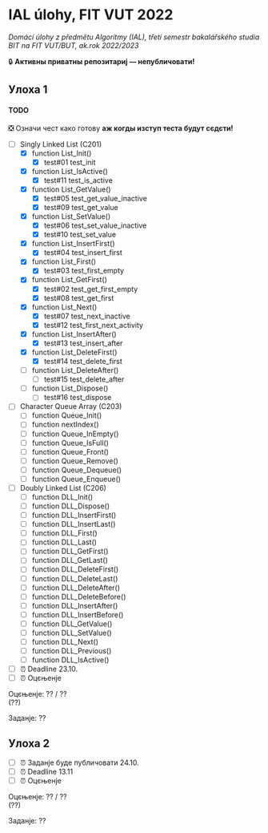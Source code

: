 # IAL úlohy, FIT VUT 2022

*Domácí úlohy z předmětu Algoritmy (IAL), třetí semestr bakalářského studia BIT na FIT VUT/BUT, ak.rok 2022/2023*

🔒 **Активны приватны репозитариј — непубличовати!**

## Улоха 1

#### TODO

❎ Означи чест како готову **аж когды изступ теста будут сєдєти!**

- [ ] Singly Linked List (C201)
  - [X] function List_Init()
    - [X] test#01 test_init
  - [X] function List_IsActive()
    - [X] test#11 test_is_active
  - [X] function List_GetValue()
    - [X] test#05 test_get_value_inactive
    - [X] test#09 test_get_value
  - [X] function List_SetValue()
    - [X] test#06 test_set_value_inactive
    - [X] test#10 test_set_value
  - [X] function List_InsertFirst()
    - [X] test#04 test_insert_first
  - [X] function List_First()
    - [X] test#03 test_first_empty
  - [X] function List_GetFirst()
    - [X] test#02 test_get_first_empty
    - [X] test#08 test_get_first
  - [X] function List_Next()
    - [X] test#07 test_next_inactive
    - [X] test#12 test_first_next_activity
  - [X] function List_InsertAfter()
    - [X] test#13 test_insert_after
  - [X] function List_DeleteFirst()
    - [X] test#14 test_delete_first
  - [ ] function List_DeleteAfter()
    - [ ] test#15 test_delete_after
  - [ ] function List_Dispose()
    - [ ] test#16 test_dispose
- [ ] Character Queue Array (C203)
  - [ ] function Queue_Init()
  - [ ] function nextIndex()
  - [ ] function Queue_InEmpty()
  - [ ] function Queue_IsFull()
  - [ ] function Queue_Front()
  - [ ] function Queue_Remove()
  - [ ] function Queue_Dequeue()
  - [ ] function Queue_Enqueue()
- [ ] Doubly Linked List (C206)
  - [ ] function DLL_Init()
  - [ ] function DLL_Dispose()
  - [ ] function DLL_InsertFirst()
  - [ ] function DLL_InsertLast()
  - [ ] function DLL_First()
  - [ ] function DLL_Last()
  - [ ] function DLL_GetFirst()
  - [ ] function DLL_GetLast()
  - [ ] function DLL_DeleteFirst()
  - [ ] function DLL_DeleteLast()
  - [ ] function DLL_DeleteAfter()
  - [ ] function DLL_DeleteBefore()
  - [ ] function DLL_InsertAfter()
  - [ ] function DLL_InsertBefore()
  - [ ] function DLL_GetValue()
  - [ ] function DLL_SetValue()
  - [ ] function DLL_Next()
  - [ ] function DLL_Previous()
  - [ ] function DLL_IsActive()
- [ ] ⏰ Deadline 23.10.
- [ ] ⏰ Оцєњенје

Оцєњенје: ?? / ??<br>(??)

Заданје: ??

## Улоха 2

- [ ] ⏰ Заданје буде публичовати 24.10.
- [ ] ⏰ Deadline 13.11
- [ ] ⏰ Оцєњенје

Оцєњенје: ?? / ??<br>(??)

Заданје: ??
